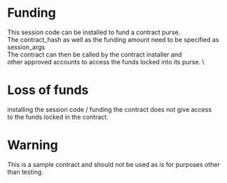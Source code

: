 # Funding
This session code can be installed to fund a contract purse. \
The contract_hash as well as the funding amount need to be specified as session_args \
The contract can then be called by the contract installer and \
other approved accounts to access the funds locked into its purse. \

# Loss of funds
installing the session code / funding the contract does not give access \
to the funds locked in the contract.

# Warning
This is a sample contract and should not be used as is for purposes other than testing.